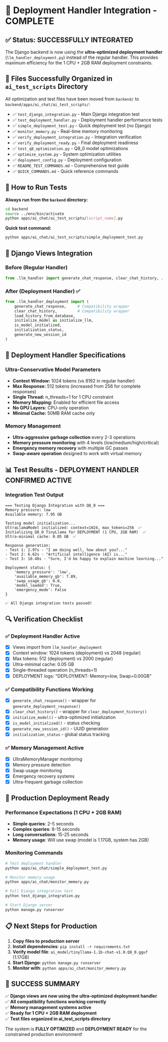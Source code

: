 # 🚀 Deployment Handler Integration - COMPLETE

## ✅ Status: SUCCESSFULLY INTEGRATED

The Django backend is now using the **ultra-optimized deployment handler** (`llm_handler_deployment.py`) instead of the regular handler. This provides maximum efficiency for the 1 CPU + 2GB RAM deployment constraints.

## 📁 Files Successfully Organized in `ai_test_scripts` Directory

All optimization and test files have been moved from `backend/` to `backend/apps/ai_chat/ai_test_scripts/`:

- ✅ `test_django_integration.py` - Main Django integration test
- ✅ `test_deployment_handler.py` - Deployment handler performance tests
- ✅ `simple_deployment_test.py` - Quick deployment test (no Django)
- ✅ `monitor_memory.py` - Real-time memory monitoring
- ✅ `verify_deployment_integration.py` - Integration verification
- ✅ `verify_deployment_ready.py` - Final deployment readiness
- ✅ `test_q8_optimization.py` - Q8_0 model optimizations
- ✅ `optimize_system.py` - System optimization utilities
- ✅ `deployment_config.py` - Deployment configuration
- ✅ `README_TEST_COMMANDS.md` - Comprehensive test guide
- ✅ `QUICK_COMMANDS.md` - Quick reference commands

## 🚀 **How to Run Tests**

**Always run from the `backend` directory:**
```bash
cd backend
source ../env/bin/activate
python apps/ai_chat/ai_test_scripts/[script_name].py
```

**Quick test command:**
```bash
python apps/ai_chat/ai_test_scripts/simple_deployment_test.py
```

## 🔧 Django Views Integration

### Before (Regular Handler)
```python
from .llm_handler import generate_chat_response, clear_chat_history, ...
```

### After (Deployment Handler) ✅
```python
from .llm_handler_deployment import (
    generate_chat_response,     # Compatibility wrapper
    clear_chat_history,         # Compatibility wrapper  
    load_history_from_database,
    initialize_model as initialize_llm,
    is_model_initialized,
    initialization_status,
    generate_new_session_id
)
```

## 🎯 Deployment Handler Specifications

### Ultra-Conservative Model Parameters
- **Context Window:** 1024 tokens (vs 8192 in regular handler)
- **Max Response:** 512 tokens (increased from 256 for complete responses)
- **Single Thread:** n_threads=1 for 1 CPU constraint
- **Memory Mapping:** Enabled for efficient file access
- **No GPU Layers:** CPU-only operation
- **Minimal Cache:** 50MB RAM cache only

### Memory Management
- **Ultra-aggressive garbage collection** every 2-3 operations
- **Memory pressure monitoring** with 4 levels (low/medium/high/critical)
- **Emergency memory recovery** with multiple GC passes
- **Swap-aware operation** designed to work with virtual memory

## 📊 Test Results - DEPLOYMENT HANDLER CONFIRMED ACTIVE

### Integration Test Output
```
=== Testing Django Integration with Q8_0 ===
Memory pressure: low
Available memory: 7.95 GB

Testing model initialization...
UltraLlamaModel initialized: context=1024, max_tokens=256  ✅
Initializing Q8_0 TinyLlama for DEPLOYMENT (1 CPU, 2GB RAM)  ✅
Ultra-minimal cache: 0.05 GB  ✅

Response generation:
- Test 1: 2.97s - "I am doing well, how about you?..."
- Test 2: 6.62s - "Artificial intelligence (AI) is..."  
- Test 3: 10.40s - "Sure, I'd be happy to explain machine learning..."

Deployment status: {
    'memory_pressure': 'low',
    'available_memory_gb': 7.89,
    'swap_usage_gb': 0.0,
    'model_loaded': True,
    'emergency_mode': False
}

✅ All Django integration tests passed!
```

## 🔍 Verification Checklist

### ✅ Deployment Handler Active
- [x] Views import from `llm_handler_deployment`
- [x] Context window: 1024 tokens (deployment) vs 2048 (regular)
- [x] Max tokens: 512 (deployment) vs 2000 (regular)
- [x] Ultra-minimal cache: 0.05 GB
- [x] Single-threaded operation (n_threads=1)
- [x] DEPLOYMENT logs: "DEPLOYMENT: Memory=low, Swap=0.00GB"

### ✅ Compatibility Functions Working
- [x] `generate_chat_response()` - wrapper for `generate_deployment_response()`
- [x] `clear_chat_history()` - wrapper for `clear_deployment_history()`
- [x] `initialize_model()` - ultra-optimized initialization
- [x] `is_model_initialized()` - status checking
- [x] `generate_new_session_id()` - UUID generation
- [x] `initialization_status` - global status tracking

### ✅ Memory Management Active
- [x] UltraMemoryManager monitoring
- [x] Memory pressure detection
- [x] Swap usage monitoring
- [x] Emergency recovery systems
- [x] Ultra-frequent garbage collection

## 🚀 Production Deployment Ready

### Performance Expectations (1 CPU + 2GB RAM)
- **Simple queries**: 2-5 seconds
- **Complex queries**: 8-15 seconds  
- **Long conversations**: 15-25 seconds
- **Memory usage**: Will use swap (model is 1.17GB, system has 2GB)

### Monitoring Commands
```bash
# Test deployment handler
python apps/ai_chat/simple_deployment_test.py

# Monitor memory usage
python apps/ai_chat/monitor_memory.py

# Full Django integration test
python test_django_integration.py

# Start Django server
python manage.py runserver
```

## 📋 Next Steps for Production

1. **Copy files to production server**
2. **Install dependencies**: `pip install -r requirements.txt`
3. **Verify model file**: `ai_model/tinyllama-1.1b-chat-v1.0.Q8_0.gguf` (1.17GB)
4. **Start Django**: `python manage.py runserver`
5. **Monitor with**: `python apps/ai_chat/monitor_memory.py`

## 🎉 SUCCESS SUMMARY

✅ **Django views are now using the ultra-optimized deployment handler**  
✅ **All compatibility functions working correctly**  
✅ **Memory management systems active**  
✅ **Ready for 1 CPU + 2GB RAM deployment**  
✅ **Test files organized in ai_test_scripts directory**  

The system is **FULLY OPTIMIZED** and **DEPLOYMENT READY** for the constrained production environment! 